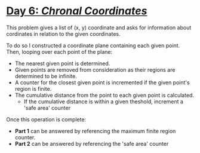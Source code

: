 # [**Day 6**: *Chronal Coordinates*](https://adventofcode.com/2018/day/6)

This problem gives a list of (x, y) coordinate and asks for information about cordinates in relation to the given coordinates.

To do so I constructed a coordinate plane containing each given point. Then, looping over each point of the plane:

* The nearest given point is determined.
* Given points are removed from consideration as their regions are determined to be infinite.
* A counter for the closest given point is incremented if the given point's region is finite.
* The cumulative distance from the point to each given point is calculated.
  * If the cumulative distance is within a given theshold, increment a 'safe area' counter

Once this operation is complete:

* **Part 1** can be answered by referencing the maximum finite region counter.
* **Part 2** can be answered by referencing the 'safe area' counter
